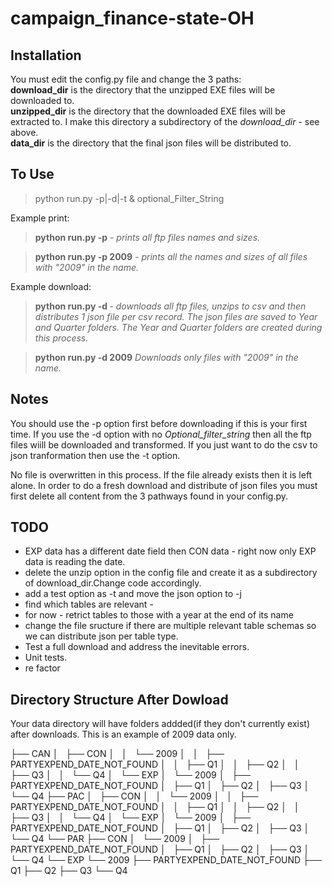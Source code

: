 campaign_finance-state-OH
=========================

Installation
------------
You must edit the config.py file and change the 3 paths:<br>
<b>download_dir</b> is the directory that the unzipped EXE files will be downloaded to.<br>
<b>unzipped_dir</b> is the directory that the downloaded EXE files will be extracted to. I make this directory a subdirectory of the <em>download_dir</em> - see above.<br>
<b>data_dir</b> is the directory that the final json files will be distributed to. 


To Use 
------
<blockquote>python run.py -p<print list>|-d<download>|-t<transform> & optional_Filter_String</blockquote>

Example print:
<blockquote><b>python run.py -p</b> <i> - prints all ftp files names and sizes.</i></blockquote>

<blockquote><b>python run.py -p 2009</b> 
<i>- prints all the names and sizes of all files with "2009" in the name.</i></blockquote>


Example download:
<blockquote><b>python run.py -d </b><i> - downloads all ftp files, unzips to csv and then distributes 1 json file per csv record. The json files are saved to Year and Quarter folders. The Year and Quarter folders are created during this process.</i></blockquote>   
<blockquote><b>python run.py -d 2009</b><i>
Downloads only files with "2009" in the name.</i></blockquote> 

Notes
-----
You should use the -p option first before downloading if this is your first time. If you use the -d option with no <em>Optional_filter_string</em> then all the ftp files wiill be downloaded and transformed. 
If you just want to do the csv to json tranformation then use the -t option. 

No file is overwritten in this process. If the file already exists then it is left alone. In order to do a fresh download and distribute of json files you must first delete all content from the 3 pathways found in your config.py.

TODO
----
<ul>
<li>EXP data has a different date field then CON data - right now only EXP data is reading the date.</li>
<li>delete the unzip option in the config file and create it as a subdirectory of download_dir.Change code accordingly.</li>
<li>add a test option as -t and move the json option to -j</li>
<li>find which tables are relevant - </li>
<li>for now - retrict tables to those with a year at the end of its name</li>
<li>change the file sructure if there are  multiple relevant table schemas so we can distribute json per table type.</li>
<li>Test a full download and address the inevitable errors.</li>
<li>Unit tests.</li>
<li>re factor</li>
</ul>


Directory Structure After Dowload
--------------------------------
Your data directory will have folders addded(if they don't currently exist) after downloads. This is an example of 2009
data only. 

├── CAN
│   ├── CON
│   │   └── 2009
│   │       ├── PARTYEXPEND_DATE_NOT_FOUND
│   │       ├── Q1
│   │       ├── Q2
│   │       ├── Q3
│   │       └── Q4
│   └── EXP
│       └── 2009
│           ├── PARTYEXPEND_DATE_NOT_FOUND
│           ├── Q1
│           ├── Q2
│           ├── Q3
│           └── Q4
├── PAC
│   ├── CON
│   │   └── 2009
│   │       ├── PARTYEXPEND_DATE_NOT_FOUND
│   │       ├── Q1
│   │       ├── Q2
│   │       ├── Q3
│   │       └── Q4
│   └── EXP
│       └── 2009
│           ├── PARTYEXPEND_DATE_NOT_FOUND
│           ├── Q1
│           ├── Q2
│           ├── Q3
│           └── Q4
└── PAR
    ├── CON
    │   └── 2009
    │       ├── PARTYEXPEND_DATE_NOT_FOUND
    │       ├── Q1
    │       ├── Q2
    │       ├── Q3
    │       └── Q4
    └── EXP
        └── 2009
            ├── PARTYEXPEND_DATE_NOT_FOUND
            ├── Q1
            ├── Q2
            ├── Q3
            └── Q4



